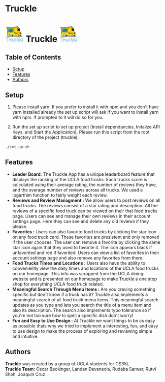 # Truckle
# <img src="./src/pages/auth/assets/TruckleImage.png" width=60px> Truckle <img src="./src/pages/auth/assets/TruckleImage.png" width=60px>

## Table of Contents
- [Setup](https://github.com/OscarBeckinger/truckle/#setup)
- [Features](https://github.com/OscarBeckinger/truckle/#features)
- [Authors](https://github.com/OscarBeckinger/truckle/#authors)

## Setup
1. Please install yarn. If you prefer to install it with npm and you don't have yarn installed already the set up script will ask if you want to install yarn with npm. If prompted to it will do so for you.

2. Run the set up script to set up project (Install dependancies, Initalize API Keys, and Start the Application).
Please run this script from the root directory of the project (truckle).

```bash
./set_up.sh
```

## Features
- **Leader Board:** The Truckle App has a unique leaderboard feature that displays the ranking of the UCLA food trucks. Each trucks score is calculated using their average rating, the number of reviews they have, and the average number of reviews across all trucks. We used a logarthim function to fairly weight each review.
- **Reviews and Review Managment :** We allow users to post reviews on all food trucks. The reviews consist of a star rating and description. All the reviews of a specific food truck can be viewed on their that food trucks page. Users can see and manage their own reviews in their account settings page. Here they can see and delete any old reviews if they please.
- **Favorites :** Users can also favorite food trucks by clicking the star icon on any food truck card. These favorites are presistent and only removed if the user chooses. The user can remove a favorite by clicking the same star icon again that they used to favorite it. The icon appears black if unfavorited and red if favorited. Users can view a list of favorites in their account settings page and also remove any favorites from there.
- **Food Trucks Times and Locations :** Users also have the ability to conveniently view the daily times and locations of the UCLA food trucks on our homepage. This info was scrapped from the UCLA dining website and is presented on our homepage to make Truckle a one stop shop for everything UCLA food truck related.
- **Meaningful Search Through Menu Items :** Are you craving something specific but don't know if a truck has it? Truckle also implements a meaningful search of all food truck menu items. This meaningful search updates as you type and lets you search the title of a menu item and also its description. The search also implements typo tolerance so if you're not too sure how to spell a specific dish don't worry!
- **Fun and Easy to Use Design :** At Truckle we want things to be as easy as possible thats why we tried to implement a interesting, fun, and easy to use design to make the process of exploring and reviewing simple and intuitive.


## Authors
**Truckle** was created by a group of UCLA students for CS35L.   
**Truckle Team:** Oscar Beckinger, Landan Devenecia, Rudaba Sarwar, Rutvi Shah, Joaquin Cruz

